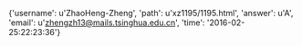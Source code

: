 {'username': u'ZhaoHeng-Zheng', 'path': u'xz1195/1195.html', 'answer': u'A', 'email': u'zhengzh13@mails.tsinghua.edu.cn', 'time': '2016-02-25:22:23:36'}